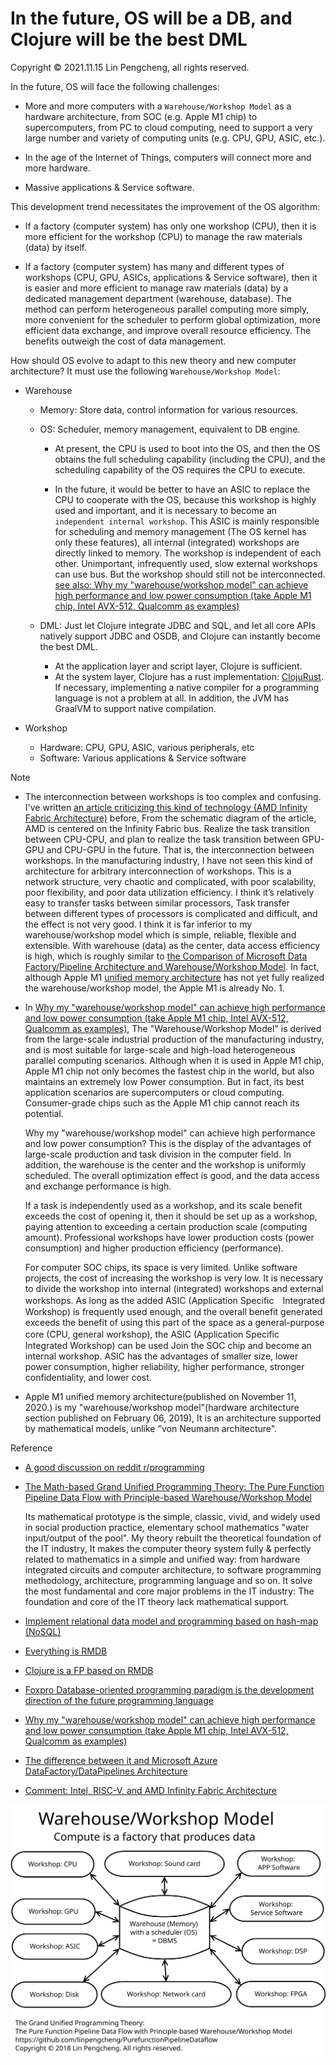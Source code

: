 # In the future, OS will be a DB, and Clojure will be the best DML

Copyright © 2021.11.15 Lin Pengcheng, all rights reserved.

In the future, OS will face the following challenges:

- More and more computers with a `Warehouse/Workshop Model` as a hardware architecture, 
  from SOC (e.g. Apple M1 chip) to supercomputers, from PC to cloud computing, 
  need to support a very large number and variety of computing units (e.g. CPU, GPU, ASIC, etc.).

- In the age of the Internet of Things, computers will connect more and more hardware.

- Massive applications & Service software.

This development trend necessitates the improvement of the OS algorithm:

- If a factory (computer system) has only one workshop (CPU), 
  then it is more efficient for the workshop (CPU) to manage the raw materials (data) by itself.

- If a factory (computer system) has many and different types of workshops (CPU, GPU, ASICs, applications & Service software), 
  then it is easier and more efficient to manage raw materials (data) 
  by a dedicated management department (warehouse, database). 
  The method can perform heterogeneous parallel computing more simply, 
  more convenient for the scheduler to perform global optimization, 
  more efficient data exchange, and improve overall resource efficiency. 
  The benefits outweigh the cost of data management.
  
How should OS evolve to adapt to this new theory and new computer architecture? 
It must use the following `Warehouse/Workshop Model`:  

- Warehouse

  - Memory: Store data, control information for various resources.
  
  - OS: Scheduler, memory management, equivalent to DB engine.
  
    - At present, the CPU is used to boot into the OS, 
      and then the OS obtains the full scheduling capability (including the CPU), 
      and the scheduling capability of the OS requires the CPU to execute.

    - In the future, it would be better to have an ASIC to replace the CPU to cooperate with the OS, 
      because this workshop is highly used and important, 
      and it is necessary to become an `independent internal workshop`.
      This ASIC is mainly responsible for scheduling and memory management (The OS kernel has only these features), 
      all internal (integrated) workshops are directly linked to memory. The workshop is independent of each other.
      Unimportant, infrequently used, slow external workshops can use bus. But the workshop should still not be interconnected.
      [see also: Why my "warehouse/workshop model" can achieve high performance and low power consumption (take Apple M1 chip, Intel AVX-512, Qualcomm as examples)](./why_wwmodel_fast_en.md)

  - DML: Just let Clojure integrate JDBC and SQL, 
    and let all core APIs natively support JDBC and OSDB, 
    and Clojure can instantly become the best DML.
    - At the application layer and script layer, Clojure is sufficient.
    - At the system layer, Clojure has a rust implementation: [ClojuRust](https://github.com/clojurust/clojurust). 
      If necessary, implementing a native compiler for a programming language is not a problem at all. 
      In addition, the JVM has GraalVM to support native compilation.
    
- Workshop

  - Hardware: CPU, GPU, ASIC, various peripherals, etc
  - Software: Various applications & Service software

Note

- The interconnection between workshops is too complex and confusing. 
  I've written [an article criticizing this kind of technology  (AMD Infinity Fabric Architecture)](./Intel_RISC_V.md) before,
  From the schematic diagram of the article, AMD is centered on the Infinity Fabric bus. 
  Realize the task transition between CPU-CPU, and plan to realize the task transition between GPU-GPU 
  and CPU-GPU in the future. That is, the interconnection between workshops. In the manufacturing industry, 
  I have not seen this kind of architecture for arbitrary interconnection of workshops. 
  This is a network structure, very chaotic and complicated, with poor scalability, poor flexibility, 
  and poor data utilization efficiency. I think it’s relatively easy to transfer tasks between similar processors, 
  Task transfer between different types of processors is complicated and difficult, and the effect is not very good. 
  I think it is far inferior to my warehouse/workshop model which is simple, reliable, flexible and extensible. 
  With warehouse (data) as the center, data access efficiency is high, which is roughly similar to 
  [the Comparison of Microsoft Data Factory/Pipeline Architecture and Warehouse/Workshop Model](./diff_WWModel_AzureDataFactoryPipe.md). 
  In fact, although Apple M1 [unified memory architecture](https://www.macrumors.com/2020/11/30/m1-chip-speed-explanation-developer/) 
  has not yet fully realized the warehouse/workshop model, the Apple M1 is already No. 1.
      
- In [Why my "warehouse/workshop model" can achieve high performance and low power consumption (take Apple M1 chip, Intel AVX-512, Qualcomm as examples)](./why_wwmodel_fast_en.md), 
  The "Warehouse/Workshop Model" is derived from the large-scale industrial production of the manufacturing industry, 
  and is most suitable for large-scale and high-load heterogeneous parallel computing scenarios. 
  Although when it is used in Apple M1 chip, Apple M1 chip not only becomes the fastest chip in the world, 
  but also maintains an extremely low Power consumption. But in fact, 
  its best application scenarios are supercomputers or cloud computing. 
  Consumer-grade chips such as the Apple M1 chip cannot reach its potential.

  Why my "warehouse/workshop model" can achieve high performance and low power consumption? 
  This is the display of the advantages of large-scale   production and task division in the computer field. 
  In addition, the warehouse is the center and the workshop is uniformly scheduled. 
  The overall optimization effect is good, and the data access and exchange performance is high.

  If a task is independently used as a workshop, and its scale benefit exceeds the cost of opening it, 
  then it should be set up as a workshop, paying attention to exceeding a certain production scale (computing amount). 
  Professional workshops have lower production costs (power consumption) and higher production efficiency (performance).

  For computer SOC chips, its space is very limited. Unlike software projects, the cost of increasing the workshop is very low. 
  It is necessary to divide the workshop into internal (integrated) workshops and external workshops. 
  As long as the added ASIC (Application Specific　Integrated Workshop) is frequently used enough, 
  and the overall benefit generated exceeds the benefit of using this part of the space as a general-purpose core (CPU, general workshop), 
  the ASIC (Application Specific　Integrated Workshop) can be used Join the SOC chip and become an internal workshop. 
  ASIC has the advantages of smaller size, lower power consumption, higher reliability, higher performance, 
  stronger confidentiality, and lower cost.
       
- Apple M1 unified memory architecture(published on November 11, 2020.) is 
  my "warehouse/workshop model"(hardware architecture section published on February 06, 2019), 
  It is an architecture supported by mathematical models, unlike "von Neumann architecture". 

Reference

- [A good discussion on reddit r/programming](https://www.reddit.com/r/programming/comments/quk3xq/in_the_future_os_will_be_a_db_and_clojure_will_be/)

- [The Math-based Grand Unified Programming Theory: The Pure Function Pipeline Data Flow with Principle-based Warehouse/Workshop Model](https://github.com/linpengcheng/PurefunctionPipelineDataflow)

  Its mathematical prototype is the simple, classic, vivid, and widely used in social production practice, 
  elementary school mathematics "water input/output of the pool". 
  My theory rebuilt the theoretical foundation of the IT industry, 
  It makes the computer theory system fully & perfectly related to mathematics in a simple and unified way: 
  from hardware integrated circuits and computer architecture, 
  to software programming methodology, architecture, programming language and so on. 
  It solve the most fundamental and core major problems in the IT industry: 
  The foundation and core of the IT theory lack mathematical support.

- [Implement relational data model and programming based on hash-map (NoSQL)](./relational_model_on_hashmap.md)

- [Everything is RMDB](./Everything_is_RMDB.md)

- [Clojure is a FP based on RMDB](./Clojure_is_FP_based_on_RMDB.md)

- [Foxpro Database-oriented programming paradigm is the development direction of the future programming language](./Mummy4Foxpro.md)

- [Why my "warehouse/workshop model" can achieve high performance and low power consumption (take Apple M1 chip, Intel AVX-512, Qualcomm as examples)](./why_wwmodel_fast_en.md)

- [The difference between it and Microsoft Azure DataFactory/DataPipelines Architecture](./diff_WWModel_AzureDataFactoryPipe.md)

- [Comment: Intel, RISC-V, and AMD Infinity Fabric Architecture](./Intel_RISC_V.md)
  
![OS-Star-WWM](./image/OS-Star-WWM.svg)

